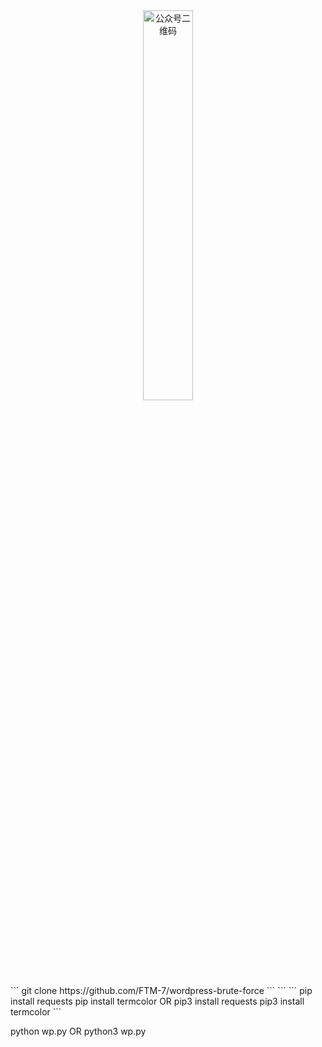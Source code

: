 <div align="center">
    <img width="40%" src="" alt="公众号二维码">
</div>
```
git clone https://github.com/FTM-7/wordpress-brute-force
```
```
```
pip install requests
pip install termcolor
OR
pip3 install requests
pip3 install termcolor
```


python wp.py
OR
python3 wp.py
```
